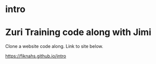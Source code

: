 # intro
# Zuri Training code along with Jimi

Clone a website code along. Link to site below.


https://fiknahs.github.io/intro
